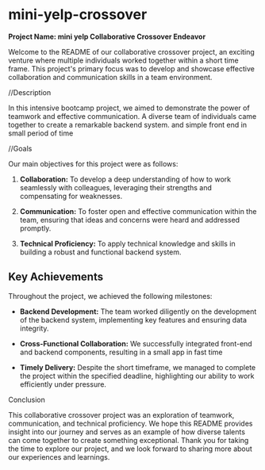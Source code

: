 # mini-yelp-crossover
**Project Name: mini yelp Collaborative Crossover Endeavor**


Welcome to the README of our collaborative crossover project, an exciting venture where multiple individuals worked together within a short time frame. This project's primary focus was to develop and showcase effective collaboration and communication skills in a team environment.

//Description

In this intensive bootcamp project, we aimed to demonstrate the power of teamwork and effective communication. A diverse team of individuals came together to create a remarkable backend system. and simple front end in small period of time 

//Goals

Our main objectives for this project were as follows:

1. **Collaboration:** To develop a deep understanding of how to work seamlessly with colleagues, leveraging their strengths and compensating for weaknesses.

2. **Communication:** To foster open and effective communication within the team, ensuring that ideas and concerns were heard and addressed promptly.

3. **Technical Proficiency:** To apply technical knowledge and skills in building a robust and functional backend system.

## Key Achievements

Throughout the project, we achieved the following milestones:

- **Backend Development:** The team worked diligently on the development of the backend system, implementing key features and ensuring data integrity.

- **Cross-Functional Collaboration:** We successfully integrated front-end and backend components, resulting in a small app in fast time 

- **Timely Delivery:** Despite the short timeframe, we managed to complete the project within the specified deadline, highlighting our ability to work efficiently under pressure.

Conclusion

This collaborative crossover project was an exploration of teamwork, communication, and technical proficiency. We hope this README provides insight into our journey and serves as an example of how diverse talents can come together to create something exceptional. Thank you for taking the time to explore our project, and we look forward to sharing more about our experiences and learnings.

